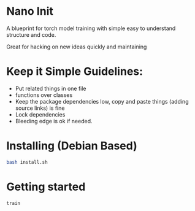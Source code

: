 # Nano Init

A blueprint for torch model training with simple easy to understand structure and code.

Great for hacking on new ideas quickly and maintaining

# Keep it Simple Guidelines:

- Put related things in one file
- functions over classes
- Keep the package dependencies low, copy and paste things (adding source links) is fine
- Lock dependencies
- Bleeding edge is ok if needed.

# Installing (Debian Based)

```sh
bash install.sh
```

# Getting started

```sh
train
```
